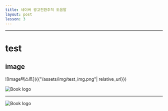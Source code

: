 ```yaml
---
title: 네이버 광고전환추적 도움말
layout: post
lesson: 3
---
```

------

# test

## image

![Image텍스트]({{"/assets/img/test_img.png"| relative_url}})

![Book logo](/conversion-tracking/assets/img/logo.png)

------

![Book logo](/conversion-tracking/assets/img/logo.png)
